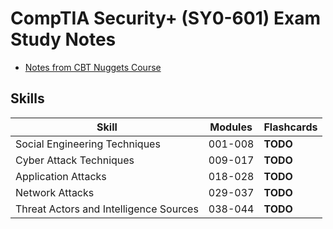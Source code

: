 # CompTIA Security+ (SY0-601) Exam Study Notes
- [Notes from CBT Nuggets Course](https://github.com/adamszymanowski/security_plus_SY0-601/blob/main/CBT_Nuggets_Security%2B.md)

## Skills

Skill | Modules | Flashcards
------|---------|-----------
Social Engineering Techniques           | 001-008 | **TODO**
Cyber Attack Techniques                 | 009-017 | **TODO**
Application Attacks                     | 018-028 | **TODO**
Network Attacks                         | 029-037 | **TODO**
Threat Actors and Intelligence Sources  | 038-044 | **TODO**